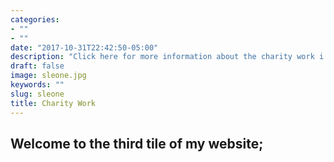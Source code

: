 ```yaml
---
categories:
- ""
- ""
date: "2017-10-31T22:42:50-05:00"
description: "Click here for more information about the charity work i have done/do"
draft: false
image: sleone.jpg
keywords: ""
slug: sleone
title: Charity Work
---
```


## Welcome to the third tile of my website;

